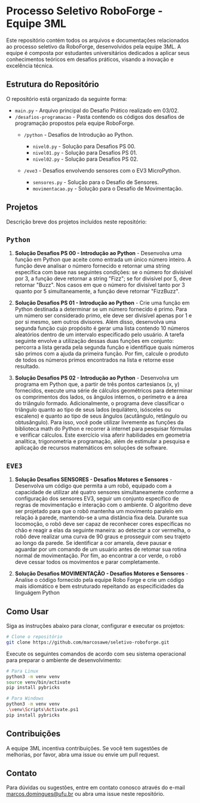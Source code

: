 # Processo Seletivo RoboForge - Equipe 3ML

Este repositório contém todos os arquivos e documentações relacionados ao processo seletivo da RoboForge, desenvolvidos pela equipe 3ML. A equipe é composta por estudantes universitários dedicados a aplicar seus conhecimentos teóricos em desafios práticos, visando a inovação e excelência técnica.

## Estrutura do Repositório

O repositório está organizado da seguinte forma:

- `main.py` - Arquivo principal do Desafio Prático realizado em 03/02.
- `/desafios-programacao` - Pasta contendo os códigos dos desafios de programação propostos pela equipe RoboForge.
    - `/python` - Desafios de Introdução ao Python.
        - `nivel0.py`  -  Solução para Desafios PS 00.
        - `nivel01.py` -  Solução para Desafios PS 01.
        - `nivel02.py` -  Solução para Desafios PS 02.

    - `/eve3` - Desafios envolvendo sensores com o EV3 MicroPython.
        - `sensores.py` - Solução para o Desafio de Sensores.
        - `movimentacao.py` - Solução para o Desafio de Movimentação.


## Projetos

Descrição breve dos projetos incluídos neste repositório:

## `Python`

1. **Solução Desafios PS 00 - Introdução ao Python** - Desenvolva uma função em Python que aceite como entrada um único número inteiro. A função deve analisar o número fornecido e retornar uma string específica com base nas seguintes condições: se o número for divisível por 3, a função deve retornar a string "Fizz"; se for divisível por 5, deve retornar "Buzz". Nos casos em que o número for divisível tanto por 3 quanto por 5 simultaneamente, a função deve retornar "FizzBuzz".

2. **Solução Desafios PS 01 - Introdução ao Python** - Crie uma função em Python destinada a determinar se um número fornecido é primo. Para um número ser considerado primo, ele deve ser divisível apenas por 1 e por si mesmo, sem outros divisores. Além disso, desenvolva uma segunda função cujo propósito é gerar uma lista contendo 10 números aleatórios dentro de um intervalo especificado pelo usuário. A tarefa seguinte envolve a utilização dessas duas funções em conjunto: percorra a lista gerada pela segunda função e identifique quais números são primos com a ajuda da primeira função. Por fim, calcule o produto de todos os números primos encontrados na lista e retorne esse resultado.

3. **Solução Desafios PS 02 - Introdução ao Python** - Desenvolva um programa em Python que, a partir de três pontos cartesianos (x, y) fornecidos, execute uma série de cálculos geométricos para determinar os comprimentos dos lados, os ângulos internos, o perímetro e a área do triângulo formado. Adicionalmente, o programa deve classificar o triângulo quanto ao tipo de seus lados (equilátero, isósceles ou escaleno) e quanto ao tipo de seus ângulos (acutângulo, retângulo ou obtusângulo). Para isso, você pode utilizar livremente as funções da biblioteca math do Python e recorrer à internet para pesquisar fórmulas e verificar cálculos. Este exercício visa aferir habilidades em geometria analítica, trigonometria e programação, além de estimular a pesquisa e aplicação de recursos matemáticos em soluções de software.

## `EVE3`

1. **Solução Desafios SENSORES - Desafios Motores e Sensores** - Desenvolva um código que permita a um robô, equipado com a capacidade de utilizar até quatro sensores simultaneamente conforme a configuração dos sensores EV3, seguir um conjunto específico de regras de movimentação e interação com o ambiente. O algoritmo deve ser projetado para que o robô mantenha um movimento paralelo em relação à parede, mantendo-se a uma distância fixa dela. Durante sua locomoção, o robô deve ser capaz de reconhecer cores específicas no chão e reagir a elas da seguinte maneira: ao detectar a cor vermelha, o robô deve realizar uma curva de 90 graus e prosseguir com seu trajeto ao longo da parede. Se identificar a cor amarela, deve pausar e aguardar por um comando de um usuário antes de retomar sua rotina normal de movimentação. Por fim, ao encontrar a cor verde, o robô deve cessar todos os movimentos e parar completamente.


2. **Solução Desafios MOVIMENTAÇÃO - Desafios Motores e Sensores** - Analíse o código fornecido pela equipe Robo Forge e crie um código mais idiomático e bem estruturado repeitando as especificidades da linguágem Python


## Como Usar

Siga as instruções abaixo para clonar, configurar e executar os projetos:

```sh
# Clone o repositório
git clone https://github.com/marcosawe/seletivo-roboforge.git
```

Execute os seguintes comandos de acordo com seu sistema operacional para preparar o ambiente de desenvolvimento:

```sh
# Para Linux
python3 -m venv venv
source venv/bin/activate
pip install pybricks
```
```sh
# Para Windows
python3 -m venv venv
.\venv\Scripts\Activate.ps1
pip install pybricks
```
## Contribuições

A equipe 3ML incentiva contribuições. Se você tem sugestões de melhorias, por favor, abra uma issue ou envie um pull request.

## Contato

Para dúvidas ou sugestões, entre em contato conosco através do e-mail <marcos.domingues@ufu.br> ou abra uma issue neste repositório.

